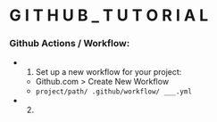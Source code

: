 # G I T H U B _ T U T O R I A L






### Github Actions / Workflow:
- 1. Set up a new workflow for your project:
  - Github.com > Create New Workflow
  - ```project/path/ .github/workflow/ ___.yml```
- 2.
